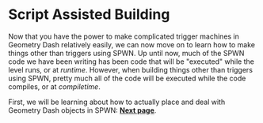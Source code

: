 # Script Assisted Building

Now that you have the power to make complicated trigger machines in Geometry Dash relatively easily, we can now move on to learn how to make things other than triggers using SPWN. Up until now, much of the SPWN code we have been writing has been code that will be "executed" while the level runs, or at _runtime_. However, when building things other than triggers using SPWN, pretty much all of the code will be executed while the code compiles, or at _compiletime_.

First, we will be learning about how to actually place and deal with Geometry Dash objects in SPWN: [**Next page**](./1object_values.md).
